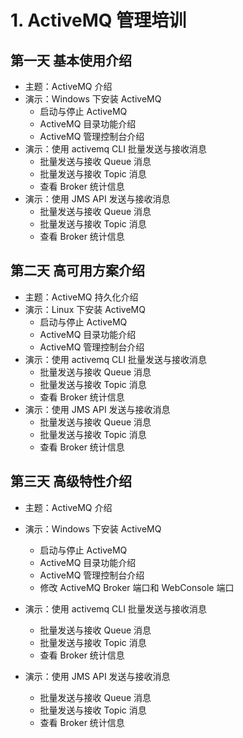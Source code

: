 # 1. ActiveMQ 管理培训

## 第一天 基本使用介绍

- 主题：ActiveMQ 介绍
- 演示：Windows 下安装 ActiveMQ
  - 启动与停止 ActiveMQ
  - ActiveMQ 目录功能介绍
  - ActiveMQ 管理控制台介绍
- 演示：使用 activemq CLI 批量发送与接收消息
  - 批量发送与接收 Queue 消息
  - 批量发送与接收 Topic 消息
  - 查看 Broker 统计信息
- 演示：使用 JMS API 发送与接收消息
  - 批量发送与接收 Queue 消息
  - 批量发送与接收 Topic 消息
  - 查看 Broker 统计信息

## 第二天 高可用方案介绍

- 主题：ActiveMQ 持久化介绍
- 演示：Linux 下安装 ActiveMQ
  - 启动与停止 ActiveMQ
  - ActiveMQ 目录功能介绍
  - ActiveMQ 管理控制台介绍
- 演示：使用 activemq CLI 批量发送与接收消息
  - 批量发送与接收 Queue 消息
  - 批量发送与接收 Topic 消息
  - 查看 Broker 统计信息
- 演示：使用 JMS API 发送与接收消息
  - 批量发送与接收 Queue 消息
  - 批量发送与接收 Topic 消息
  - 查看 Broker 统计信息

## 第三天 高级特性介绍

- 主题：ActiveMQ 介绍
- 演示：Windows 下安装 ActiveMQ
  - 启动与停止 ActiveMQ
  - ActiveMQ 目录功能介绍
  - ActiveMQ 管理控制台介绍
  - 修改 ActiveMQ Broker 端口和 WebConsole 端口

- 演示：使用 activemq CLI 批量发送与接收消息
  - 批量发送与接收 Queue 消息
  - 批量发送与接收 Topic 消息
  - 查看 Broker 统计信息
- 演示：使用 JMS API 发送与接收消息
  - 批量发送与接收 Queue 消息
  - 批量发送与接收 Topic 消息
  - 查看 Broker 统计信息
